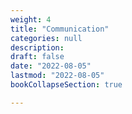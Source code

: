 ```yaml
---
weight: 4
title: "Communication"
categories: null
description: 
draft: false
date: "2022-08-05"
lastmod: "2022-08-05"
bookCollapseSection: true

---
```


